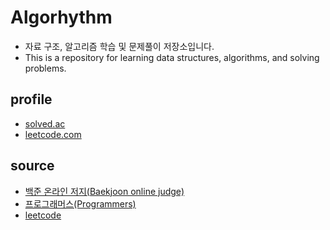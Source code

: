 # Algorhythm

- 자료 구조, 알고리즘 학습 및 문제풀이 저장소입니다.
- This is a repository for learning data structures, algorithms, and solving problems.

## profile

- [solved.ac](https://solved.ac/profile/eunhomoon)
- [leetcode.com](https://leetcode.com/u/user8440qP/)

## source

- [백준 온라인 저지(Baekjoon online judge)](https://www.acmicpc.net/)
- [프로그래머스(Programmers)](https://programmers.co.kr/)
- [leetcode](https://leetcode.com/problemset)

